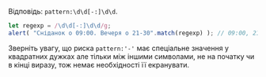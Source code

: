 Відповідь: `pattern:\d\d[-:]\d\d`.

```js run
let regexp = /\d\d[-:]\d\d/g;
alert( "Сніданок о 09:00. Вечеря о 21-30".match(regexp) ); // 09:00, 21-30
```

Зверніть увагу, що риска `pattern:'-'` має спеціальне значення у квадратних дужках але тільки між іншими символами, не на початку чи в кінці виразу, тож немає необхідності її екранувати.
